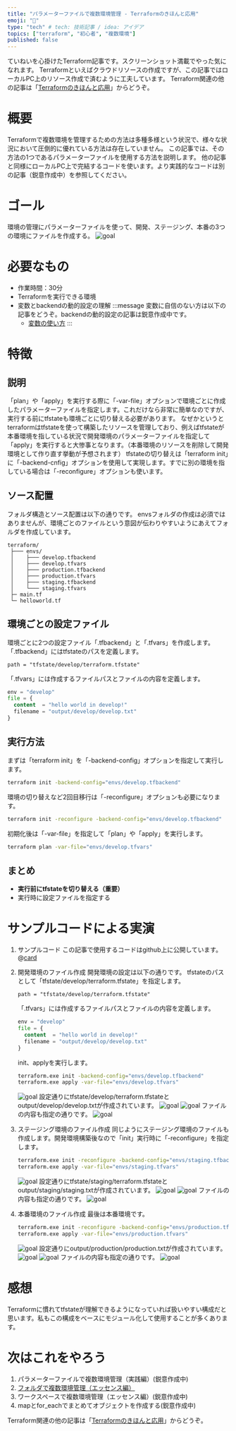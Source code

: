 ```yaml
---
title: "パラメーターファイルで複数環境管理 - Terraformのきほんと応用"
emoji: "🐣"
type: "tech" # tech: 技術記事 / idea: アイデア
topics: ["terraform", "初心者", "複数環境"]
published: false
---
```

ていねいを心掛けたTerraform記事です。スクリーンショット満載でやった気になれます。
Terraformといえばクラウドリソースの作成ですが、この記事ではローカルPC上のリソース作成で済むように工夫しています。
Terraform関連の他の記事は「[Terraformのきほんと応用](https://zenn.dev/sway/articles/terraform_index_list)」からどうぞ。

# 概要
Terraformで複数環境を管理するための方法は多種多様という状況で、様々な状況において圧倒的に優れている方法は存在していません。
この記事では、その方法の1つであるパラメーターファイルを使用する方法を説明します。
他の記事と同様にローカルPC上で完結するコードを使います。より実践的なコードは別の記事（鋭意作成中）を参照してください。

# ゴール
環境の管理にパラメーターファイルを使って、開発、ステージング、本番の3つの環境にファイルを作成する。
![goal](/images/terraform_biginner_envbyvarfile/terraform_biginner_envbyvarfile_goal.jpg)

# 必要なもの
- 作業時間：30分
- Terraformを実行できる環境
- 変数とbackendの動的設定の理解
   :::message
   変数に自信のない方は以下の記事をどうぞ。backendの動的設定の記事は鋭意作成中です。
   - [変数の使い方](https://zenn.dev/sway/articles/terraform_biginner_varliable)
   :::

# 特徴
## 説明
「plan」や「apply」を実行する際に「-var-file」オプションで環境ごとに作成したパラメーターファイルを指定します。これだけなら非常に簡単なのですが、実行する前にtfstateも環境ごとに切り替える必要があります。
なぜかというとterraformはtfstateを使って構築したリソースを管理しており、例えばtfstateが本番環境を指している状況で開発環境のパラメーターファイルを指定して「apply」を実行すると大惨事となります。（本番環境のリソースを削除して開発環境として作り直す挙動が予想されます）
tfstateの切り替えは「terraform init」に「-backend-cnfig」オプションを使用して実現します。すでに別の環境を指している場合は「-reconfigure」オプションも使います。

## ソース配置
フォルダ構造とソース配置は以下の通りです。
envsフォルダの作成は必須ではありませんが、環境ごとのファイルという意図が伝わりやすいようにあえてフォルダを作成しています。
```
terraform/
 ├─── envs/
 │    ├─── develop.tfbackend
 │    ├─── develop.tfvars
 │    ├─── production.tfbackend
 │    ├─── production.tfvars
 │    ├─── staging.tfbackend
 │    └─── staging.tfvars
 ├─ main.tf
 └─ helloworld.tf
 ```

## 環境ごとの設定ファイル
環境ごとに2つの設定ファイル「.tfbackend」と「.tfvars」を作成します。
「.tfbackend」にはtfstateのパスを定義します。
```hcl:envs/develop.tfbackend
path = "tfstate/develop/terraform.tfstate"
```
「.tfvars」には作成するファイルパスとファイルの内容を定義します。
```hcl:envs/develop.tfvars
env = "develop"
file = {
  content  = "hello world in develop!"
  filename = "output/develop/develop.txt"
}
```

## 実行方法
まずは「terraform init」を「-backend-config」オプションを指定して実行します。
```bash
terraform init -backend-config="envs/develop.tfbackend"
```
環境の切り替えなど2回目移行は「-reconfigure」オプションも必要になります。
```bash
terraform init -reconfigure -backend-config="envs/develop.tfbackend"
```
初期化後は「-var-file」を指定して「plan」や「apply」を実行します。
```bash
terraform plan -var-file="envs/develop.tfvars"
```

## まとめ
- **実行前にtfstateを切り替える（重要）**
- 実行時に設定ファイルを指定する

# サンプルコードによる実演

1. サンプルコード
   この記事で使用するコードはgithub上に公開しています。
   @[card](https://github.com/sway11466/zenn/tree/main/sample_codes/terraform_biginner_envbyvarfile)

1. 開発環境のファイル作成
   開発環境の設定は以下の通りです。
   tfstateのパスとして「tfstate/develop/terraform.tfstate」を指定します。
   ```hcl:envs/develop.tfbackend
   path = "tfstate/develop/terraform.tfstate"
   ```
   「.tfvars」には作成するファイルパスとファイルの内容を定義します。
   ```hcl:envs/develop.tfvars
   env = "develop"
   file = {
     content  = "hello world in develop!"
     filename = "output/develop/develop.txt"
   }
   ```
   init、applyを実行します。
   ```bash
   terraform.exe init -backend-config="envs/develop.tfbackend"
   terraform.exe apply -var-file="envs/develop.tfvars"
   ```
   ![goal](/images/terraform_biginner_envbyvarfile/terraform_biginner_envbyvarfile_tutorial_01.jpg)
   設定通りにtfstate/develop/terraform.tfstateとoutput/develop/develop.txtが作成されています。
   ![goal](/images/terraform_biginner_envbyvarfile/terraform_biginner_envbyvarfile_tutorial_02.jpg)
   ![goal](/images/terraform_biginner_envbyvarfile/terraform_biginner_envbyvarfile_tutorial_03.jpg)
   ファイルの内容も指定の通りです。
   ![goal](/images/terraform_biginner_envbyvarfile/terraform_biginner_envbyvarfile_tutorial_04.jpg)

1. ステージング環境のファイル作成
   同じようにステージング環境のファイルも作成します。開発環境構築後なので「init」実行時に「-reconfigure」を指定します。
   ```bash
   terraform.exe init -reconfigure -backend-config="envs/staging.tfbackend"
   terraform.exe apply -var-file="envs/staging.tfvars"
   ```
   ![goal](/images/terraform_biginner_envbyvarfile/terraform_biginner_envbyvarfile_tutorial_05.jpg)
   設定通りにtfstate/staging/terraform.tfstateとoutput/staging/staging.txtが作成されています。
   ![goal](/images/terraform_biginner_envbyvarfile/terraform_biginner_envbyvarfile_tutorial_06.jpg)
   ![goal](/images/terraform_biginner_envbyvarfile/terraform_biginner_envbyvarfile_tutorial_07.jpg)
   ファイルの内容も指定の通りです。
   ![goal](/images/terraform_biginner_envbyvarfile/terraform_biginner_envbyvarfile_tutorial_08.jpg)

1. 本番環境のファイル作成
   最後は本番環境です。
   ```bash
   terraform.exe init -reconfigure -backend-config="envs/production.tfbackend"
   terraform.exe apply -var-file="envs/production.tfvars"
   ```
   ![goal](/images/terraform_biginner_envbyvarfile/terraform_biginner_envbyvarfile_tutorial_09.jpg)
   設定通りにoutput/production/production.txtが作成されています。
   ![goal](/images/terraform_biginner_envbyvarfile/terraform_biginner_envbyvarfile_tutorial_10.jpg)
   ![goal](/images/terraform_biginner_envbyvarfile/terraform_biginner_envbyvarfile_tutorial_11.jpg)
   ファイルの内容も指定の通りです。
   ![goal](/images/terraform_biginner_envbyvarfile/terraform_biginner_envbyvarfile_tutorial_12.jpg)

# 感想
Terraformに慣れてtfstateが理解できるようになっていれば扱いやすい構成だと思います。私もこの構成をベースにモジュール化して使用することが多くあります。

# 次はこれをやろう
1. パラメーターファイルで複数環境管理（実践編）(鋭意作成中)
1. [フォルダで複数環境管理（エッセンス編）](https://zenn.dev/sway/articles/terraform_biginner_envbyfolder)
1. ワークスペースで複数環境管理（エッセンス編）(鋭意作成中)
1. mapとfor_eachでまとめてオブジェクトを作成する(鋭意作成中)

Terraform関連の他の記事は「[Terraformのきほんと応用](https://zenn.dev/sway/articles/terraform_index_list)」からどうぞ。
